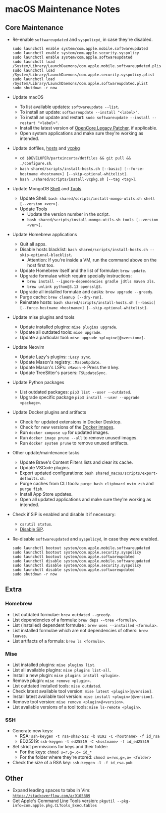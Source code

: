 # macOS Maintenance Notes

## Core Maintenance
- Re-enable `softwareupdated` and `syspolicyd`, in case they're disabled.
  ```
  sudo launchctl enable system/com.apple.mobile.softwareupdated
  sudo launchctl enable system/com.apple.security.syspolicy
  sudo launchctl enable system/com.apple.softwareupdated
  sudo launchctl load /System/Library/LaunchDaemons/com.apple.mobile.softwareupdated.plist
  sudo launchctl load /System/Library/LaunchDaemons/com.apple.security.syspolicy.plist
  sudo launchctl load /System/Library/LaunchDaemons/com.apple.softwareupdated.plist
  sudo shutdown -r now
  ```

- Update macOS
  - To list available updates: `softwareupdate --list`.
  - To install an update: `softwareupdate --install "<label>"`.
  - To install an update and restart: `sudo softwareupdate --install --restart "<label>"`.
  - Install the latest version of [OpenCore Legacy Patcher][macos-maintenance-04], if applicable.
  - Open system applications and make sure they're working as intended.

- Update dotfiles, [hosts][macos-maintenance-01] and [vcpkg][macos-maintenance-05]
  - `cd $DEVELOPER/parteincerta/dotfiles && git pull && ./configure.sh`.
  - `bash shared/scripts/install-hosts.sh [--basic] [--force-hostname <hostname>] [--skip-optional-whitelist]`.
  - `bash ./shared/scripts/install-vcpkg.sh [--tag <tag>]`.

- Update MongoDB [Shell][macos-maintenance-02] and [Tools][macos-maintenance-03]
  - Update Shell: `bash shared/scripts/install-mongo-utils.sh shell [--version <ver>]`.
  - Update Tools
    - Update the version number in the script.
    - `bash shared/scripts/install-mongo-utils.sh tools [--version <ver>]`.

- Update Homebrew applications
  - Quit all apps.
  - Disable hosts blacklist: `bash shared/scripts/install-hosts.sh --skip-optional-blacklist`.
    - Attention: If you're inside a VM, run the command above on the host first too.
  - Update Homebrew itself and the list of formulae: `brew update`.
  - Upgrade formulae which require specially instructions:
    * `brew install --ignore-dependencies gradle jdtls maven zls`.
    * `brew unlink python@3.13 openssl@3`.
  - Upgrade all installed formulae and casks: `brew upgrade --greedy`.
  - Purge cache: `brew cleanup [--dry-run]`.
  - Reinstate hosts: `bash shared/scripts/install-hosts.sh [--basic] [--force-hostname <hostname>] [--skip-optional-whitelist]`.

- Update mise plugins and tools
  - Update installed plugins: `mise plugins upgrade`.
  - Update all outdated tools: `mise upgrade`.
  - Update a particular tool: `mise upgrade <plugin>[@<version>]`.

- Update Neovim
  - Update Lazy's plugins: `:Lazy sync`.
  - Update Mason's registry: `:MasonUpdate`.
  - Update Mason's LSPs: `:Mason` -> Press the `U` key.
  - Update TreeSitter's parsers: `TSUpdateSync`.

- Update Python packages
  - List outdated packages: `pip3 list --user --outdated`.
  - Upgrade specific package `pip3 install --user --upgrade <package>`.

- Update Docker plugins and artifacts
  - Check for updated extensions in Docker Desktop.
  - Check for new versions of the [Docker images][macos-maintenance-06].
  - Run `docker compose up` for updated images.
  - Run `docker image prune --all` to remove unused images.
  - Run `docker system prune` to remove unused artifacts.

- Other update/maintenance tasks
  - Update Brave's Content Filters lists and clear its cache.
  - Update VSCode plugins.
  - Export updated configurations: `bash shared_macos/scripts/export-defaults.sh`.
  - Purge caches from CLI tools: `purge bash clipboard nvim zsh` and `purge fish`.
  - Install App Store updates.
  - Open all updated applications and make sure they're working as intended.

- Check if SiP is enabled and disable it if necessary:
  - `csrutil status`.
  - [Disable SiP][macos-maintenance-07].

- Re-disable `softwareupdated` and `syspolicyd`, in case they were enabled.
  ```
  sudo launchctl bootout system/com.apple.mobile.softwareupdated
  sudo launchctl bootout system/com.apple.security.syspolicy
  sudo launchctl bootout system/com.apple.softwareupdated
  sudo launchctl disable system/com.apple.mobile.softwareupdated
  sudo launchctl disable system/com.apple.security.syspolicy
  sudo launchctl disable system/com.apple.softwareupdated
  sudo shutdown -r now
  ```

[macos-maintenance-01]: https://github.com/StevenBlack/hosts/releases
[macos-maintenance-02]: https://github.com/mongodb-js/mongosh/releases
[macos-maintenance-03]: https://github.com/mongodb/mongo-tools/tags
[macos-maintenance-04]: https://github.com/dortania/OpenCore-Legacy-Patcher/releases
[macos-maintenance-05]: https://github.com/microsoft/vcpkg/releases
[macos-maintenance-06]: https://github.com/parteincerta/docker-recipes
[macos-maintenance-07]: https://developer.apple.com/documentation/security/disabling-and-enabling-system-integrity-protection

## Extra

### Homebrew
- List outdated formulae: `brew outdated --greedy`.
- List dependencies of a formula: `brew deps --tree <formula>`.
- List (installed) dependent formulae : `brew uses --installed <formula>`.
- List installed formulae which are not dependencies of others: `brew leaves`.
- List artifacts of a formula: `brew ls <formula>`.

### Mise
- List installed plugins: `mise plugins list`.
- List all available plugins: `mise plugins list-all`.
- Install a new plugin: `mise plugins install <plugin>`.
- Remove plugin: `mise remove <plugin>`.
- List outdated installed tools: `mise outdated`.
- Check latest available tool version: `mise latest <plugin>[@version]`.
- Install latest available tool version: `mise install <plugin>[@version]`.
- Remove tool version: `mise remove <plugin>@<version>`.
- List available versions of a tool tools: `mise ls-remote <plugin>`.

### SSH
- Generate new keys:
	- RSA: `ssh-keygen -t rsa-sha2-512 -b 8192 -C <hostname> -f id_rsa`
	- ED25519: `ssh-keygen -t ed25519 -C <hostname> -f id_ed25519`
- Set strict permissions for keys and their folder:
	- For the keys: `chmod u=r,g=,o= id_*`
	- For the folder where they're stored: `chmod u=rwx,g=,o= <folder>`
- Check the size of a RSA key: `ssh-keygen -l -f id_rsa.pub`

## Other
- Expand leading spaces to tabs in Vim: [`https://stackoverflow.com/a/9105889`](https://stackoverflow.com/a/9105889)
- Get Apple's Command Line Tools version: `pkgutil --pkg-info=com.apple.pkg.CLTools_Executables`

